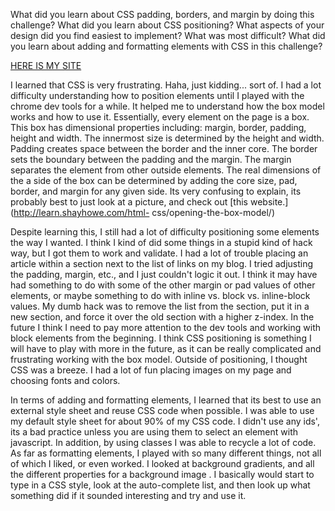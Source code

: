 What did you learn about CSS padding, borders, and
 margin by doing this challenge?
What did you learn about CSS positioning?
What aspects of your design did you find easiest to
implement? What was most difficult?
What did you learn about adding and formatting
elements with CSS in this challenge?

[HERE IS MY SITE](https://jlesse.github.io/)

I learned that CSS is very frustrating. Haha, just
kidding... sort of. I had a lot difficulty
understanding how to position elements until I
played with the chrome dev tools for a while. It
helped me to understand how the box model works
and how to use it. Essentially, every element on
the page is a box. This box has dimensional
properties including: margin, border, padding,
height and width. The innermost size is determined
by the height and width. Padding creates space
between the border and the inner core. The border
sets the boundary between the padding and the
margin. The margin separates the element from
other outside elements. The real dimensions of the
a side of the box can be determined by adding the
core size, pad, border, and margin for any given
side. Its very confusing to explain, its probably
best to just look at a picture, and check out [this website.](http://learn.shayhowe.com/html-
css/opening-the-box-model/)

Despite learning this, I still had a lot of
difficulty positioning some elements the way I
wanted. I think I kind of did some things in a
stupid kind of hack way, but I got them to work
and validate. I had a lot of trouble placing an
article within a section next to the list of links
on my blog. I tried adjusting the padding, margin,
 etc., and I just couldn't logic it out. I think
 it may have had something to do with some of the
 other margin or pad values of other elements, or
 maybe something to do with inline vs. block vs.
 inline-block values. My dumb hack was to remove
 the list from the section, put it in a new
 section, and force it over the old section with a
 higher z-index. In the future I think I need to
 pay more attention to the dev tools and working
 with block elements from the beginning. I think
 CSS positioning is something I will have to play
 with more in the future, as it can be really
 complicated and frustrating working with the box
 model. Outside of positioning, I thought CSS was
 a breeze. I had a lot of fun placing images on my
 page and choosing fonts and colors.

In terms of adding and formatting elements, I
learned that its best to use an external style
sheet and reuse CSS code when possible. I was able
to use my default style sheet for about 90% of my
CSS code. I didn't use any ids', its a bad
practice unless you are using them to select an
element with javascript. In addition, by using
classes I was able to recycle a lot of code. As
far as formatting elements, I played with so many
different things, not all of which I liked, or
even worked. I looked at background gradients, and
all the different properties for a background image
. I basically would start to type in a CSS style,
look at the auto-complete list, and then look up
what something did if it sounded interesting and
try and use it.
